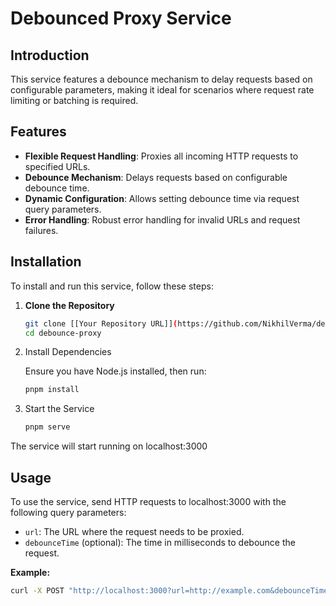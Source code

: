 # Debounced Proxy Service

## Introduction

This service features a debounce mechanism to delay requests based on configurable parameters, making it ideal for scenarios where request rate limiting or batching is required.

## Features

- **Flexible Request Handling**: Proxies all incoming HTTP requests to specified URLs.
- **Debounce Mechanism**: Delays requests based on configurable debounce time.
- **Dynamic Configuration**: Allows setting debounce time via request query parameters.
- **Error Handling**: Robust error handling for invalid URLs and request failures.

## Installation

To install and run this service, follow these steps:

1. **Clone the Repository**

   ```bash
   git clone [[Your Repository URL]](https://github.com/NikhilVerma/debounce-proxy.git)
   cd debounce-proxy
   ```

1. Install Dependencies

   Ensure you have Node.js installed, then run:

   ```bash
   pnpm install
   ```

1. Start the Service

   ```bash
   pnpm serve
   ```

The service will start running on localhost:3000

## Usage

To use the service, send HTTP requests to localhost:3000 with the following query parameters:

- `url`: The URL where the request needs to be proxied.
- `debounceTime` (optional): The time in milliseconds to debounce the request.

**Example:**

```bash
curl -X POST "http://localhost:3000?url=http://example.com&debounceTime=30000"
```
